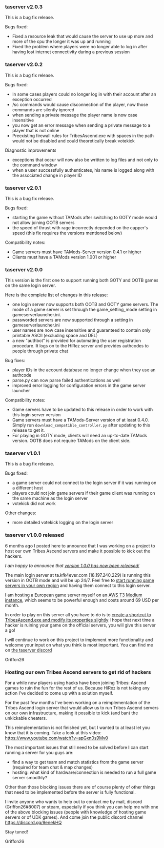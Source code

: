 ### taserver v2.0.3

This is a bug fix release.

Bugs fixed:
* Fixed a resource leak that would cause the server to use up
  more and more of the cpu the longer it was up and running
* Fixed the problem where players were no longer able to log
  in after having lost internet connectivity during a previous
  session


### taserver v2.0.2

This is a bug fix release.

Bugs fixed:
* In some cases players could no longer log in with their account
  after an exception occurred
* /sc commands would cause disconnection of the player, now those
  commands are silently ignored
* when sending a private message the player name is now case
  insensitive
* you now get an error message when sending a private message to 
  a player that is not online
* Preexisting firewall rules for TribesAscend.exe with spaces in the 
  path would not be disabled and could theoretically break votekick
  
Diagnostic improvements
* exceptions that occur will now also be written to log files and
  not only to the command window
* when a user successfully authenticates, his name is logged along
  with the associated change in player ID
  

### taserver v2.0.1

This is a bug fix release.

Bugs fixed:
* starting the game without TAMods after switching to GOTY mode would not allow joining OOTB servers
* the speed of thrust with rage incorrectly depended on the capper's speed
  (this fix requires the versions mentioned below)

Compatibility notes:
* Game servers must have TAMods-Server version 0.4.1 or higher
* Clients must have a TAMods version 1.001 or higher


### taserver v2.0.0

This version is the first one to support running both GOTY and OOTB games on the same login server.

Here is the complete list of changes in this release:
* one login server now supports both OOTB and GOTY game servers.
  The mode of a game server is set through the game_setting_mode setting in gameserverlauncher.ini.
* passworded servers are now supported through a setting in gameserverlauncher.ini
* user names are now case insensitive and guaranteed to contain only printable ASCII
  (excluding space and DEL)
* a new "authbot" is provided for automating the user registration procedure.
  It logs on to the HiRez server and provides authcodes to people through private chat

Bug fixes:
* player IDs in the account database no longer change when they use an authcode
* parse.py can now parse failed authentications as well
* improved error logging for configuration errors in the game server launcher

Compatibility notes:
* Game servers have to be updated to this release in order to work with this login server version
* Game servers must have a TAMods-Server version of at least 0.4.0.
  Simply run `download_compatible_controller.py` after updating to this release to get it.
* For playing in GOTY mode, clients will need an up-to-date TAMods version.
  OOTB does not require TAMods on the client side.


### taserver v1.0.1

This is a bug fix release.

Bugs fixed:
* a game server could not connect to the login server if it was running on a different 
  host
* players could not join game servers if their game client was running on the same machine 
  as the login server    
* votekick did not work

Other changes:
* more detailed votekick logging on the login server


### taserver v1.0.0 released

6 months ago I posted here to announce that I was working on a project to host our own
Tribes Ascend servers and make it possible to kick out the hackers.

_I am happy to announce that [version 1.0.0 has now been released!](https://github.com/Griffon26/taserver/releases/tag/v1.0.0)_

The main login server at ta.kfk4ever.com (18.197.240.229) is running this version in OOTB
mode and will be up 24/7. Feel free to 
[start running game servers in your own region](https://github.com/Griffon26/taserver#hosting-a-dedicated-server)
and having them connect to this login server.

I am hosting a European game server myself on an 
[AWS T3 Medium instance](https://aws.amazon.com/ec2/instance-types/t3/),
which seems to be powerful enough and costs around 69 USD per month. 

In order to play on this server all you have to do is to [create a shortcut to TribesAscend.exe
and modify its properties slightly](https://github.com/Griffon26/taserver#joining-games)
I hope that next time a hacker is ruining your game on the official servers, you will give
this server a go!

I will continue to work on this project to implement more functionality and welcome your
input on what you think is most important. You can find me on 
[the taserver discord](https://discord.gg/8enekHQ)

Griffon26


### Hosting our own Tribes Ascend servers to get rid of hackers


For a while now players using hacks have been joining Tribes: Ascend games to ruin the fun for the rest of us. Because HiRez is not taking any action I've decided to come up with a solution myself.

For the past few months I've been working on a reimplementation of the Tribes Ascend login server that would allow us to run Tribes Ascend servers on our own infrastructure, making it possible to kick (and ban) the unkickable cheaters.

This reimplementation is not finished yet, but I wanted to at least let you know that it is coming. Take a look at this video: https://www.youtube.com/watch?v=apGxn0s9Mv0

The most important issues that still need to be solved before I can start running a server for you guys are:
* find a way to get team and match statistics from the game server (required for team chat & map changes)
* hosting: what kind of hardware/connection is needed to run a full game server smoothly?

Other than those blocking issues there are of course plenty of other things that need to be implemented before the server is fully functional.

I invite anyone who wants to help out to contact me by mail, discord (Griffon26#8007) or steam, especially if you think you can help me with one of the above blocking issues (people with knowledge of hosting game servers or of UDK games). And come join the public discord channel https://discord.gg/8enekHQ

Stay tuned!

Griffon26